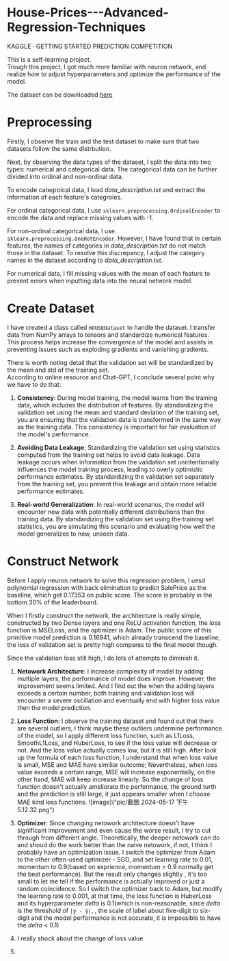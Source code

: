 # House-Prices---Advanced-Regression-Techniques
KAGGLE · GETTING STARTED PREDICTION COMPETITION 

This is a self-learning project.  
Trough this project, I got much more familiar with neuron network, and realize how to adjust hyperparameters and optimize the performance of the model.

The dataset can be downloaded [here](https://www.kaggle.com/competitions/house-prices-advanced-regression-techniques/)

# Preprocessing
Firstly, I observe the train and the test dataset to make sure that two datasets follow the same distrbution.

Next, by observing the data types of the dataset, I split the data into two types: numerical and categorical data. The categorical data can be further divided into ordinal and non-ordinal data.

To encode categroical data, I load *data_description.txt* and extract the information of each feature's categroies.

For ordinal categorical data, I use `sklearn.preprocessing.OrdinalEncoder` to encode the data and replace missing values with -1.

For non-ordinal categorical data, I use `sklearn.preprocessing.OneHotEncoder`. However, I have found that in certain features, the names of categories in *data_description.txt* do not match those in the dataset. To resolve this discrepancy, I adjust the category names in the dataset according to *data_description.txt*.

For numerical data, I fill missing values with the mean of each feature to prevent errors when inputting data into the neural network model.

# Create Dataset
I have created a class called `HOUSEDataset` to handle the dataset. I transfer data from NumPy arrays to tensors and standardize numerical features. This process helps increase the convergence of the model and assists in preventing issues such as exploding gradients and vanishing gradients.

There is worth noting detail that the validation set will be standardized by the mean and std of the training set.  
According to online resource and Chat-GPT, I conclude several point why we have to do that:

1. **Consistency**: During model training, the model learns from the training data, which includes the distribution of features. By standardizing the validation set using the mean and standard deviation of the training set, you are ensuring that the validation data is transformed in the same way as the training data. This consistency is important for fair evaluation of the model's performance.

2. **Avoiding Data Leakage**: Standardizing the validation set using statistics computed from the training set helps to avoid data leakage. Data leakage occurs when information from the validation set unintentionally influences the model training process, leading to overly optimistic performance estimates. By standardizing the validation set separately from the training set, you prevent this leakage and obtain more reliable performance estimates.

3. **Real-world Generalization**: In real-world scenarios, the model will encounter new data with potentially different distributions than the training data. By standardizing the validation set using the training set statistics, you are simulating this scenario and evaluating how well the model generalizes to new, unseen data.

# Construct Network  
Before I apply neuron network to solve this regression problem, I uesd polynomial regression with back elimination to predict SalePrice as the baseline, which get 0.17353 on public score. The score is probably in the bottom 30% of the leaderboard.  

When I firstly construct the network, the architecture is really simple, constructed by two Dense layers and one ReLU activation function, the loss function is MSELoss, and the optimizer is Adam.  The public score of this primitive model prediction is 0.16941, which already transcend the baseline, the loss of validation set is pretty high compares to the final model though. 

Since the validation loss still high, I do lots of attempts to diminish it.  
1. **Netowork Architecture**: I increase complexity of model by adding multiple layers, the performance of model does improve. However, the improvement seems limited. And I find out the when the adding layers exceeds a certain number, both training and validation loss will encounter a severe oscillation and eventually end with higher loss value then the model prediction.

2. **Loss Function**: I observe the training dataset and found out that there are several outliers, I think maybe these outliers undermine performance of the model, so I apply different loss function, such as L1Loss, SmoothL1Loss, and HuberLoss, to see if the loss value will decrease or not.  And the loss value actually comes low, but it is still high. After look up the formula of each loss function, I understand that when loss value is small, MSE and MAE have similiar outcome; Nevertheless, when loss value exceeds a certain range, MSE will increase exponentially, on the other hand, MAE will keep increase linearly. So the change of loss function doesn't actually ameliorate the performance, the ground turth and the prediction is still large, it just appears smaller when I choose MAE kind loss functions.
![image]("pic/截圖 2024-05-17 下午5.12.32.png")

4. **Optimizer**: Since changing netowork architecture doesn't have significant improvement and even cause the worse result, I try to cut through from different angle. Theoretically, the deeper netowork can do and shoud do the work better than the naive netowork, if not, I think I probably have an optimization issue. I switch the optimizer from Adam to the other often-used optimizer - SGD, and set learning rate to 0.01, momentum to 0.9(based on exprience, momentum = 0.9 normally get the best performance). But the result only changes slightly , it's too small to let me tell if the performance is actually improved or just a random coincidence. So I switch the optimizer back to Adam, but modify the learning rate to 0.001, at that time, the loss function is HuberLoss and its hyperparameter *delta* is 0.1(which is non-reasonable, since *delta* is the threshold of `|y - ŷ|`, , the scale of label about five-digit to six-digit and the model performance is not accurate, it is impossible to have the *delta* < 0.1) 
5.  I really shock about the change of loss value
6. 









